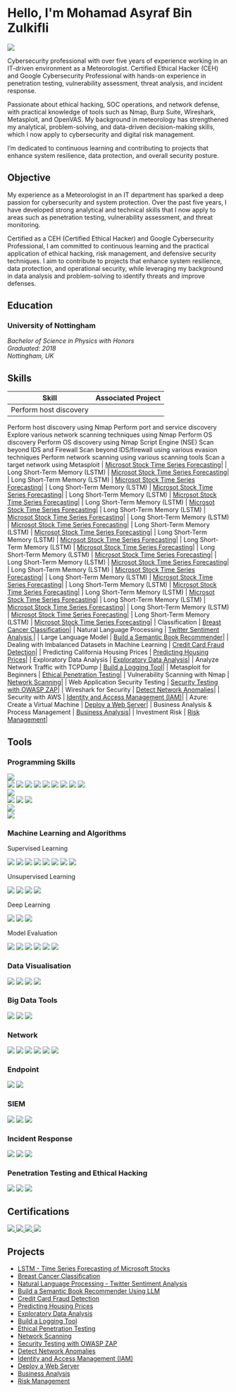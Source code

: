 # Hello, I'm Mohamad Asyraf Bin Zulkifli
<a href="https://www.linkedin.com/in/asyrafzf/"><img src="https://img.shields.io/badge/-LinkedIn-0072b1?&style=for-the-badge&logo=linkedin&logoColor=white" /></a>

Cybersecurity professional with over five years of experience working in an IT-driven environment as a Meteorologist. Certified Ethical Hacker (CEH) and Google Cybersecurity Professional with hands-on experience in penetration testing, vulnerability assessment, threat analysis, and incident response.

Passionate about ethical hacking, SOC operations, and network defense, with practical knowledge of tools such as Nmap, Burp Suite, Wireshark, Metasploit, and OpenVAS. My background in meteorology has strengthened my analytical, problem-solving, and data-driven decision-making skills, which I now apply to cybersecurity and digital risk management.

I’m dedicated to continuous learning and contributing to projects that enhance system resilience, data protection, and overall security posture.


## Objective

My experience as a Meteorologist in an IT department has sparked a deep passion for cybersecurity and system protection. Over the past five years, I have developed strong analytical and technical skills that I now apply to areas such as penetration testing, vulnerability assessment, and threat monitoring.

Certified as a CEH (Certified Ethical Hacker) and Google Cybersecurity Professional, I am committed to continuous learning and the practical application of ethical hacking, risk management, and defensive security techniques. I aim to contribute to projects that enhance system resilience, data protection, and operational security, while leveraging my background in data analysis and problem-solving to identify threats and improve defenses.


## Education

### University of Nottingham

*Bachelor of Science in Physics with Honors*  
*Graduated: 2018*  
*Nottingham, UK*

## Skills

| Skill                                         | Associated Project         |
|-----------------------------------------------|----------------------------|
| Perform host discovery
Perform host discovery using Nmap
Perform port and service discovery
Explore various network scanning techniques using Nmap
Perform OS discovery
Perform OS discovery using Nmap Script Engine (NSE)
Scan beyond IDS and Firewall
Scan beyond IDS/firewall using various evasion techniques
Perform network scanning using various scanning tools
Scan a target network using Metasploit  | <a href="https://github.com/asyrafzf95/Scanning-Network">Microsot Stock Time Series Forecasting</a>|
| Long Short-Term Memory (LSTM)     | <a href="https://github.com/asyrafzf95/LSTM-Time-Series-Forecasting---Microsoft-Stock">Microsot Stock Time Series Forecasting</a>|
| Long Short-Term Memory (LSTM)     | <a href="https://github.com/asyrafzf95/LSTM-Time-Series-Forecasting---Microsoft-Stock">Microsot Stock Time Series Forecasting</a>|
| Long Short-Term Memory (LSTM)     | <a href="https://github.com/asyrafzf95/LSTM-Time-Series-Forecasting---Microsoft-Stock">Microsot Stock Time Series Forecasting</a>|
| Long Short-Term Memory (LSTM)     | <a href="https://github.com/asyrafzf95/LSTM-Time-Series-Forecasting---Microsoft-Stock">Microsot Stock Time Series Forecasting</a>|
| Long Short-Term Memory (LSTM)     | <a href="https://github.com/asyrafzf95/LSTM-Time-Series-Forecasting---Microsoft-Stock">Microsot Stock Time Series Forecasting</a>|
| Long Short-Term Memory (LSTM)     | <a href="https://github.com/asyrafzf95/LSTM-Time-Series-Forecasting---Microsoft-Stock">Microsot Stock Time Series Forecasting</a>|
| Long Short-Term Memory (LSTM)     | <a href="https://github.com/asyrafzf95/LSTM-Time-Series-Forecasting---Microsoft-Stock">Microsot Stock Time Series Forecasting</a>|
| Long Short-Term Memory (LSTM)     | <a href="https://github.com/asyrafzf95/LSTM-Time-Series-Forecasting---Microsoft-Stock">Microsot Stock Time Series Forecasting</a>|
| Long Short-Term Memory (LSTM)     | <a href="https://github.com/asyrafzf95/LSTM-Time-Series-Forecasting---Microsoft-Stock">Microsot Stock Time Series Forecasting</a>|
| Long Short-Term Memory (LSTM)     | <a href="https://github.com/asyrafzf95/LSTM-Time-Series-Forecasting---Microsoft-Stock">Microsot Stock Time Series Forecasting</a>|
| Long Short-Term Memory (LSTM)     | <a href="https://github.com/asyrafzf95/LSTM-Time-Series-Forecasting---Microsoft-Stock">Microsot Stock Time Series Forecasting</a>|
| Long Short-Term Memory (LSTM)     | <a href="https://github.com/asyrafzf95/LSTM-Time-Series-Forecasting---Microsoft-Stock">Microsot Stock Time Series Forecasting</a>|
| Long Short-Term Memory (LSTM)     | <a href="https://github.com/asyrafzf95/LSTM-Time-Series-Forecasting---Microsoft-Stock">Microsot Stock Time Series Forecasting</a>|
| Long Short-Term Memory (LSTM)     | <a href="https://github.com/asyrafzf95/LSTM-Time-Series-Forecasting---Microsoft-Stock">Microsot Stock Time Series Forecasting</a>|
| Long Short-Term Memory (LSTM)     | <a href="https://github.com/asyrafzf95/LSTM-Time-Series-Forecasting---Microsoft-Stock">Microsot Stock Time Series Forecasting</a>|
| Long Short-Term Memory (LSTM)     | <a href="https://github.com/asyrafzf95/LSTM-Time-Series-Forecasting---Microsoft-Stock">Microsot Stock Time Series Forecasting</a>|
| Long Short-Term Memory (LSTM)     | <a href="https://github.com/asyrafzf95/LSTM-Time-Series-Forecasting---Microsoft-Stock">Microsot Stock Time Series Forecasting</a>|
| Long Short-Term Memory (LSTM)     | <a href="https://github.com/asyrafzf95/LSTM-Time-Series-Forecasting---Microsoft-Stock">Microsot Stock Time Series Forecasting</a>|
| Long Short-Term Memory (LSTM)     | <a href="https://github.com/asyrafzf95/LSTM-Time-Series-Forecasting---Microsoft-Stock">Microsot Stock Time Series Forecasting</a>|
| Classification     | <a href="https://github.com/asyrafzf95/Breast-Cancer-Classification-using-PyCaret">Breast Cancer Classification</a>|
| Natural Language Processing       | <a href="https://github.com/asyrafzf95/NLP-Twitter-Sentiment-Analysis/tree/main">Twitter Sentiment Analysis  </a>|
| Large Language Model        | <a href="https://github.com/asyrafzf95/LargeLanguageModel-LLM--Build-a-Semantic-Book-Recommender">Build a Semantic Book Recommender</a>|
| Dealing with Imbalanced Datasets in Machine Learning         | <a href="https://github.com/asyrafzf95/Credit-Card-Fraud-Detection">Credit Card Fraud Detection</a>|
| Predicting California Housing Prices         | <a href="https://github.com/asyrafzf95/Predicting-Housing-Prices">Predicting Housing Prices</a>|
| Exploratory Data Analysis         | <a href="https://github.com/asyrafzf95/Exploratory-Data-Analysis-on-Covid-19-in-India">Exploratory Data Analysis</a>|
| Analyze Network Traffic with TCPDump          | <a href="https://www.coursera.org/account/accomplishments/verify/ZPSK93GU103Q">Build a Logging Tool</a>|
| Metasploit for Beginners | <a href="https://www.coursera.org/account/accomplishments/verify/HZV1EV6MWQZD">Ethical Penetration Testing</a>|
| Vulnerability Scanning with Nmap         | <a href="https://www.coursera.org/account/accomplishments/verify/O14I6CUXJXE3">Network Scanning</a>|
| Web Application Security Testing     | <a href="https://www.coursera.org/account/accomplishments/verify/85S6VS196XIC">Security Testing with OWASP ZAP</a>|
| Wireshark for Security                  | <a href="https://www.coursera.org/account/accomplishments/verify/H8L4IXXON112">Detect Network Anomalies</a>|
| Security with AWS | <a href="https://www.coursera.org/account/accomplishments/verify/49JX520CRWDU">Identity and Access Management (IAM)<a>|
| Azure: Create a Virtual Machine | <a href="https://www.coursera.org/account/accomplishments/verify/XUSILJ88YBAP">Deploy a Web Server<a>|
| Business Analysis & Process Management | <a href="https://www.coursera.org/account/accomplishments/verify/XUSILJ88YBAP">Business Analysis<a>|
| Investment Risk | <a href="https://www.coursera.org/account/accomplishments/verify/7VDGTHMLPE82">Risk Management<a>|

## Tools

### Programming Skills 
 <img src="https://img.shields.io/badge/-Python-3776AB?&style=for-the-badge&logo=Python&logoColor=white" />

<div>
<div>
    <img src="https://img.shields.io/badge/-Pandas-150458?&style=for-the-badge&logo=Pandas&logoColor=white" />
    <img src="https://img.shields.io/badge/-NumPy-013243?&style=for-the-badge&logo=NumPy&logoColor=white" />
  <img src="https://img.shields.io/badge/-SciPy-8C8C8C?&style=for-the-badge&logo=SciPy&logoColor=white" />
<img src="https://img.shields.io/badge/-Scikit_learn-F7931E?&style=for-the-badge&logo=scikit-learn&logoColor=white" />
<img src="https://img.shields.io/badge/-TensorFlow-FF6F00?&style=for-the-badge&logo=TensorFlow&logoColor=white" />
<img src="https://img.shields.io/badge/-Keras-D00000?&style=for-the-badge&logo=Keras&logoColor=white" />
<img src="https://img.shields.io/badge/-Matplotlib-11557C?&style=for-the-badge&logo=Matplotlib&logoColor=white" />
<img src="https://img.shields.io/badge/-Seaborn-6C9BCF?&style=for-the-badge&logo=Seaborn&logoColor=white" />
<img src="https://img.shields.io/badge/-PyTorch-EE4C2C?&style=for-the-badge&logo=PyTorch&logoColor=white" />

</div>

 <img src="https://img.shields.io/badge/-SQL-003B57?&style=for-the-badge&logo=MySQL&logoColor=white" />

 <div>
     
 <div>
    <img src="https://img.shields.io/badge/-MySQL-00758F?&style=for-the-badge&logo=MySQL&logoColor=white" />
    <img src="https://img.shields.io/badge/-PostgreSQL-4169E1?&style=for-the-badge&logo=PostgreSQL&logoColor=white" />
    <img src="https://img.shields.io/badge/-MS_SQL_Server-CC2927?&style=for-the-badge&logo=Microsoft-SQL-Server&logoColor=white" />
</div>

<img src="https://img.shields.io/badge/-Shell-89E051?&style=for-the-badge&logo=Shell&logoColor=white" />
 <div>
    <img src="https://img.shields.io/badge/-Bash-4EAA25?&style=for-the-badge&logo=Bash&logoColor=white" />
</div>

### Machine Learning and Algorithms
Supervised Learning
<div>
    <img src="https://img.shields.io/badge/-Linear_Regression-0066CC?&style=for-the-badge&logo=Python&logoColor=white" />
    <img src="https://img.shields.io/badge/-Logistic_Regression-0099FF?&style=for-the-badge&logo=Python&logoColor=white" />
    <img src="https://img.shields.io/badge/-Decision_Trees-FFD700?&style=for-the-badge&logo=Python&logoColor=white" />
  <img src="https://img.shields.io/badge/-Random_Forests-228B22?&style=for-the-badge&logo=Python&logoColor=white" />
<img src="https://img.shields.io/badge/-SVM-800080?&style=for-the-badge&logo=Python&logoColor=white" />
<img src="https://img.shields.io/badge/-GBM-FF6347?&style=for-the-badge&logo=Python&logoColor=white" />
<img src="https://img.shields.io/badge/-XGBoost-DD4B39?&style=for-the-badge&logo=XGBoost&logoColor=white" />
<img src="https://img.shields.io/badge/-GBM-FF6347?&style=for-the-badge&logo=Python&logoColor=white" />

</div>

Unsupervised Learning 
<div>
    <img src="https://img.shields.io/badge/-K--Means-008CBA?&style=for-the-badge&logo=Python&logoColor=white" />
    <img src="https://img.shields.io/badge/-Hierarchical_Clustering-00BFFF?&style=for-the-badge&logo=Python&logoColor=white" />
    <img src="https://img.shields.io/badge/-PCA-FFD700?&style=for-the-badge&logo=Python&logoColor=white" />
  <img src="https://img.shields.io/badge/-t--SNE-8A2BE2?&style=for-the-badge&logo=Python&logoColor=white" />

</div>

Deep Learning
<div>
    <img src="https://img.shields.io/badge/-TensorFlow-FF6F00?&style=for-the-badge&logo=TensorFlow&logoColor=white" />
    <img src="https://img.shields.io/badge/-Keras-D00000?&style=for-the-badge&logo=Keras&logoColor=white" />
 <img src="https://img.shields.io/badge/-PyTorch-EE4C2C?&style=for-the-badge&logo=PyTorch&logoColor=white" />
</div>

Model Evaluation
<div>
    <img src="https://img.shields.io/badge/-Accuracy-4CAF50?&style=for-the-badge&logo=Google&logoColor=white" />
    <img src="https://img.shields.io/badge/-Precision-2196F3?&style=for-the-badge&logo=Google&logoColor=white" />
 <img src="https://img.shields.io/badge/-Recall-FF9800?&style=for-the-badge&logo=Google&logoColor=white" />
     <img src="hhttps://img.shields.io/badge/-F1--score-9C27B0?&style=for-the-badge&logo=Google&logoColor=white" />
     <img src="https://img.shields.io/badge/-ROC--AUC-673AB7?&style=for-the-badge&logo=Google&logoColor=white" />
     <img src="https://img.shields.io/badge/-Confusion_Matrix-8BC34A?&style=for-the-badge&logo=Google&logoColor=white" />
</div>

### Data Visualisation
<div>
    <img src="https://img.shields.io/badge/-Matplotlib-11557C?&style=for-the-badge&logo=Python&logoColor=white" />
    <img src="https://img.shields.io/badge/-Seaborn-3E4B5B?&style=for-the-badge&logo=Python&logoColor=white" />
    <img src="https://img.shields.io/badge/-ggplot2-E61A33?&style=for-the-badge&logo=R&logoColor=white" />
  <img src="https://img.shields.io/badge/-Power_BI-F2C811?&style=for-the-badge&logo=Microsoft-Power-BI&logoColor=white" />
    
</div>

### Big Data Tools
<div>
    <img src="https://img.shields.io/badge/-Hadoop-66CC00?&style=for-the-badge&logo=Apache-Hadoop&logoColor=white" />
    <img src="https://img.shields.io/badge/-Apache_Spark-E25A1C?&style=for-the-badge&logo=Apache-Spark&logoColor=white" />
    <img src="https://img.shields.io/badge/-NoSQL-009688?&style=for-the-badge&logo=Database&logoColor=white" />
    
</div>

### Network
<div>
    <img src="https://img.shields.io/badge/-Wireshark-1679A7?&style=for-the-badge&logo=Wireshark&logoColor=white" />
    <img src="https://img.shields.io/badge/-Suricata-EF3B2D?&style=for-the-badge&logo=Suricata&logoColor=white" />
    <img src="https://img.shields.io/badge/-Zeek-777BB4?&style=for-the-badge&logo=Zeek&logoColor=white" />
  <img src="https://img.shields.io/badge/-Nmap-000000?&style=for-the-badge&logo=Nmap&logoColor=white" />
<img src="https://img.shields.io/badge/-Tcpdump-000000?&style=for-the-badge&logo=Tcpdump&logoColor=white" />
<img src="https://img.shields.io/badge/-pfSense-000000?&style=for-the-badge&logo=pfSense&logoColor=white" />

</div>

### Endpoint
<div>
    <img src="https://img.shields.io/badge/-Microsoft_Defender_for_Endpoint-00A4EF?&style=for-the-badge&logo=Microsoft&logoColor=white" />
    <img src="https://img.shields.io/badge/-Velociraptor-4B275F?&style=for-the-badge&logo=Velociraptor&logoColor=white" />
</div>

### SIEM
<div>
    <img src="https://img.shields.io/badge/-Microsoft_Sentinel-0078D4?&style=for-the-badge&logo=Microsoft&logoColor=white" />
    <img src="https://img.shields.io/badge/-Splunk-000000?&style=for-the-badge&logo=Splunk&logoColor=white" />
    <img src="https://img.shields.io/badge/-Elastic-005571?&style=for-the-badge&logo=Elastic&logoColor=white" />
</div>

### Incident Response
<div>
<img src="https://img.shields.io/badge/-TheHive-FF6F00?&style=for-the-badge&logo=TheHive&logoColor=white" />
<img src="https://img.shields.io/badge/-Cortex_XSOAR-000000?&style=for-the-badge&logo=Cortex_XSOAR&logoColor=white" />
<img src="https://img.shields.io/badge/-X1_Search-000000?&style=for-the-badge&logo=X1-Search&logoColor=white" />
</div>

### Penetration Testing and Ethical Hacking
<div>
<img src="https://img.shields.io/badge/-Kali_Linux-557C8D?&style=for-the-badge&logo=Kali-Linux&logoColor=white" />
<img src="https://img.shields.io/badge/-Metasploit-000000?&style=for-the-badge&logo=Metasploit&logoColor=white" />
<img src="https://img.shields.io/badge/-Nmap-000000?&style=for-the-badge&logo=Nmap&logoColor=white" />

<div> 


## Certifications

<div>

 <a href="https://aspen.eccouncil.org/Certificate/Certificate?a=eof6foV0K5/d/w5hmSyIRQ==">
<img src="https://img.shields.io/badge/-Certified_Ethical_Hacker_(CEH)-E1261C?&style=for-the-badge&logo=Hackaday&logoColor=white" />
</a>
    <a href="https://coursera.org/share/5d4d0f77e2402b0758483cd11782c345" target="_blank">
  <img src="https://img.shields.io/badge/-IBM_Data_Science_Certificate-0064A5?&style=for-the-badge&logo=IBM&logoColor=white" />
</a>
<a href="https://coursera.org/share/b654d9aaf16153edbf9fabdc78117645" target="_blank">
  <img src="https://img.shields.io/badge/-Google_Cybersecurity_Certificate-4285F4?&style=for-the-badge&logo=Google&logoColor=white" />
</a>
  
<a href="https://coursera.org/share/c3b9ea3265172694a669e500c1a2dc35" target="_blank">
  <img src="https://img.shields.io/badge/-Microsoft_Power_BI_Analyst_Certificate-0078D4?&style=for-the-badge&logo=Microsoft&logoColor=white" />
</a>




</div>

## Projects
- <a href="https://github.com/asyrafzf95/LSTM-Time-Series-Forecasting---Microsoft-Stock">LSTM - Time Series Forecasting of Microsoft Stocks</a>
- <a href="https://github.com/asyrafzf95/Breast-Cancer-Classification-using-PyCaret">Breast Cancer Classification</a>
- <a href="https://github.com/asyrafzf95/NLP-Twitter-Sentiment-Analysis/tree/main">Natural Language Processing - Twitter Sentiment Analysis</a>
- <a href="https://github.com/asyrafzf95/LargeLanguageModel-LLM--Build-a-Semantic-Book-Recommender">Build a Semantic Book Recommender Using LLM</a>
- <a href="https://github.com/asyrafzf95/Credit-Card-Fraud-Detection">Credit Card Fraud Detection</a>
- <a href="https://github.com/asyrafzf95/Predicting-Housing-Prices">Predicting Housing Prices</a>
- <a href="https://github.com/asyrafzf95/Exploratory-Data-Analysis-on-Covid-19-in-India">Exploratory Data Analysis</a>
- <a href="https://www.coursera.org/account/accomplishments/verify/ZPSK93GU103Q">Build a Logging Tool</a>
- <a href="https://www.coursera.org/account/accomplishments/verify/HZV1EV6MWQZD">Ethical Penetration Testing</a>
- <a href="https://www.coursera.org/account/accomplishments/verify/O14I6CUXJXE3">Network Scanning</a>
- <a href="https://www.coursera.org/account/accomplishments/verify/85S6VS196XIC">Security Testing with OWASP ZAP</a>
- <a href="https://www.coursera.org/account/accomplishments/verify/H8L4IXXON112">Detect Network Anomalies</a>
- <a href="https://www.coursera.org/account/accomplishments/verify/49JX520CRWDU">Identity and Access Management (IAM)<a>
- <a href="https://www.coursera.org/account/accomplishments/verify/XUSILJ88YBAP">Deploy a Web Server<a>
- <a href="https://www.coursera.org/account/accomplishments/verify/XUSILJ88YBAP">Business Analysis<a>
- <a href="https://www.coursera.org/account/accomplishments/verify/7VDGTHMLPE82">Risk Management<a>
